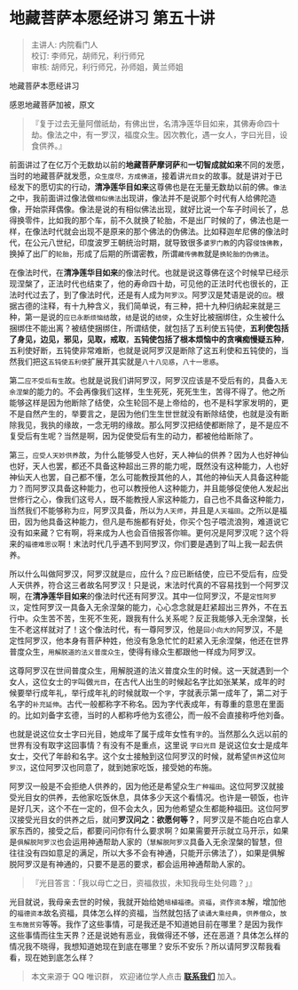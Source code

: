 # 地藏菩萨本愿经讲习 第五十讲

> 主讲人: 内院看门人 <br />
> 校订: 李师兄，胡师兄，利行师兄 <br />
> 审核: 胡师兄，利行师兄，孙师姐，黄兰师姐 <br />

地藏菩萨本愿经讲习

感恩地藏菩萨加被，原文

> 『复于过去无量阿僧祇劫，有佛出世，名清净莲华目如来，其佛寿命四十劫。像法之中，有一罗汉，福度众生。因次教化，遇一女人，字曰光目，设食供养。』

前面讲过了在亿万个无数劫以前的**地藏菩萨摩诃萨**和**一切智成就如来**不同的发愿，当时的地藏菩萨就发愿，`众生度尽，方成佛道`，接着讲`光目女`的故事。就是讲对于已经发下的愿切实的行动，**清净莲华目如来**这尊佛也是在无量无数劫以前的佛。`像法`之中，我前面讲过像法做`相似佛法`出现讲，像法并不是说那个时代有人给佛陀造像，开始崇拜偶像。像法是说的有相似佛法出现，就好比说一个车子时间长了，总得换零件，比如我的那个车，前不久就换了轮胎，不是出厂时候的了，佛法也是一样，在像法时代就会出现不是原来的那个佛法的伪佛法。比如释迦牟尼佛的像法时代，在公元八世纪，印度波罗王朝统治时期，就导致很多`婆罗门教`的内容`侵蚀佛教`，换掉了出厂的`轮胎`，形成了后期的所谓密教，所谓`藏传佛教`就是`换轮胎的伪佛法`。

在像法时代，在**清净莲华目如来**的像法时代。也就是说这尊佛在这个时候早已经示现涅槃了，正法时代也结束了，他的寿命四十劫，可见他的正法时代也很长的，正法时代过去了，到了像法时代，还是有人成为`阿罗汉`。阿罗汉是梵语是说的`应`。根据古德的注释，有十九种含义，我们简单说，有三种，把十九种归纳起来就是三种，第一是说的`应已永断烦恼结`故，`结`是说的`结使`，众生好比被捆绑住，众生被什么捆绑住不能出离？被结使捆绑住，所谓结使，就包括了五利使五钝使，**五利使包括了身见，边见，邪见，见取，戒取**，**五钝使包括了根本烦恼中的贪嗔痴慢疑五种**，五利使好断，五钝使非常难断，也就是说阿罗汉是断除了这五利使和五钝使的，当然我们把这`五钝使五利使`扩展开其实就是`八十八见惑`，`八十一思惑`。

第二`应不受后有生`故。也就是说我们讲阿罗汉，阿罗汉应该是不受后有的，具备`入无余涅槃`的能力的。不会再像我们这样，生生死死，死死生生，苦得不得了。他之所能够这样是因为他断除了结使，众生轮回不是上帝给的，也不是科学家发明的，更不是自然产生的，举要言之，是因为他们生生世世就没有断除结使，也就是没有断除我见，我执的缘故，一念无明的缘故。那么阿罗汉把结使都断除了，是不是应不复受后有生呢？当然是啊，因为促使受后有生的动力，都被他给断除了。

第三，`应受人天妙供养`故，为什么能够受人也好，天人神仙的供养？因为人也好神仙也好，天人也罢，都还不具备这种超出三界的能力呢，既然没有这种能力，人也好神仙天人也罢，自己都不懂，怎么可能教授其他的人，其他的神仙天人具备这种能力？而阿罗汉具备这种能力，也可以教授他人这种能力，并且能够促使他人发起出世修行之心，像我们这号人，既不能教授人家这种能力，自己也不具备这种能力，当然我们不能够称为`应`，阿罗汉具备，所以为`人天师`，并且是`人天福田`。之所以是福田，因为他具备这种能力，但凡是布施都有好处，你买个包子喂流浪狗，难道说它没有如来藏？它有啊，将来成为人也会百倍报答你嘛。更何况是阿罗汉呢？这个将来的`福德难思议`啊！末法时代几乎遇不到阿罗汉，你们要是遇到了叫上我一起去供养。

所以什么叫做阿罗汉，阿罗汉就是`应`，应什么？应已断结使，应已不受后有，应受人天供养，符合这三者故名阿罗汉！只是说，末法时代真的不容易找到一个阿罗汉啊，在**清净莲华目如来**的像法时代还有阿罗汉。其中一位阿罗汉，不是`定性阿罗汉`，定性阿罗汉一具备入无余涅槃的能力，心心念念就是赶紧超出三界外，不在五行中。众生苦不苦，生死不生死，跟我有什么关系呢？反正我能够入无余涅槃，长生不老这样就对了！这个像法时代，有一尊阿罗汉，他是`回小向大的`阿罗汉，不是定性阿罗汉，他本身有菩萨种姓，他没有急急忙忙的赶紧入无余涅槃，他还在世界普度众生，`用解脱道的法义普度众生`，使得有缘众生都跟他一样成为阿罗汉。

这尊阿罗汉在世间普度众生，用解脱道的法义普度众生的时候。这一天就遇到一个女人，这位女士的`字`叫做`光目`，在古代人出生的时候起名字比如张某某，成年的时候要举行成年礼，举行成年礼的时候就取一个`字`，字就表示第一成年了，第二对于名字的`补充延伸`。古代一般都称字不称名。因为字代表成年，有尊重的意思在里面的。比如刘备字玄德，当时的人都称呼他为玄德公，而一般不会直接称呼他刘备。

也就是说这位女士字曰光目，她成年了属于成年女性有`字`的。当然那么久远以前的世界有没有取字这回事情？有没有不是重点，这里说 `字曰光目` 是说这位女士是成年女士，交代了年龄和名字。这个女士接触到这位阿罗汉的时候，就希望`供养`这位`阿罗汉`，这位阿罗汉也同意了，就到她家吃饭，接受她的布施。

阿罗汉一般是不会拒绝人供养的，因为他还是希望众生`广种福田`。这位阿罗汉就接受光目女的供养，去他家吃饭休息，具体多少天这个看情况。也许是一顿饭，也许是好几天，这个不在一定的，但不会太久，因为他希望众生都能种福田。这位阿罗汉接受光目女的供养之后，就问**罗汉问之：欲愿何等？**，阿罗汉是不能白吃白拿人家东西的，接受之后，都要问问你有什么要求啊？如果需要开示就立马开示，如果是`俱解脱阿罗汉`也会运用神通帮助人家的（`慧解脱阿罗汉`具备入无余涅槃的智慧，但往往没有四如意足的满足，所以大多不会有神通，只能开示佛法了），如果是俱解脱阿罗汉是有神通的，只要不是恶的要求，都会运用神通帮助人家的。

> 『光目答言：「我以母亡之日，资福救拔，未知我母生处何趣？」』

光目就说，我母亲去世的时候，我就开始给她`培植福德`。`资福`，`资`作`资本`解，增加他的`福德资本`故名资福，具体怎么样的资福，当然就包括了`读诵大乘经典`，`供养僧众`，`放生布施贫穷`等等。我作了这些事情，可是我还是不知道她目前在哪里？是因为我作这些事情而往生天界？还是说她有恶业，我做得还不够，还在恶道？具体怎么样的情况我不晓得，我想知道她现在到底在哪里？安乐不安乐？所以请阿罗汉帮我看看，现在她到底怎么样？

> 本文来源于 QQ 唯识群， 欢迎诸位学人点击 **[联系我们](https://mp.weixin.qq.com/s/lZCfWjmLjgNR165Tx4_bCQ)** 加入。
